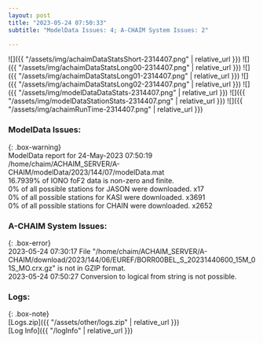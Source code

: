 ```yaml
---
layout: post
title: "2023-05-24 07:50:33"
subtitle: "ModelData Issues: 4; A-CHAIM System Issues: 2"

---
```


![]({{ "/assets/img/achaimDataStatsShort-2314407.png" | relative_url }})
![]({{ "/assets/img/achaimDataStatsLong00-2314407.png" | relative_url }})
![]({{ "/assets/img/achaimDataStatsLong01-2314407.png" | relative_url }})
![]({{ "/assets/img/achaimDataStatsLong02-2314407.png" | relative_url }})
![]({{ "/assets/img/modelDataDataStats-2314407.png" | relative_url }})
![]({{ "/assets/img/modelDataStationStats-2314407.png" | relative_url }})
![]({{ "/assets/img/achaimRunTime-2314407.png" | relative_url }})


### ModelData Issues:  
  
{: .box-warning}  
 ModelData report for 24-May-2023 07:50:19   
 /home/chaim/ACHAIM_SERVER/A-CHAIM/modelData/2023/144/07/modelData.mat   
 16.7939% of IONO foF2 data is non-zero and finite.   
 0% of all possible stations for JASON were downloaded. x17   
 0% of all possible stations for KASI were downloaded. x3691   
 0% of all possible stations for CHAIN were downloaded. x2652   
  
### A-CHAIM System Issues:  
  
{: .box-error}  
2023-05-24 07:30:17 File "/home/chaim/ACHAIM_SERVER/A-CHAIM/download/2023/144/06/EUREF/BORR00BEL_S_20231440600_15M_01S_MO.crx.gz" is not in GZIP format.  
2023-05-24 07:50:27 Conversion to logical from string is not possible.  

### Logs:  
  
{: .box-note}  
[Logs.zip]({{ "/assets/other/logs.zip" | relative_url }})  
[Log Info]({{ "/logInfo" | relative_url }})  
